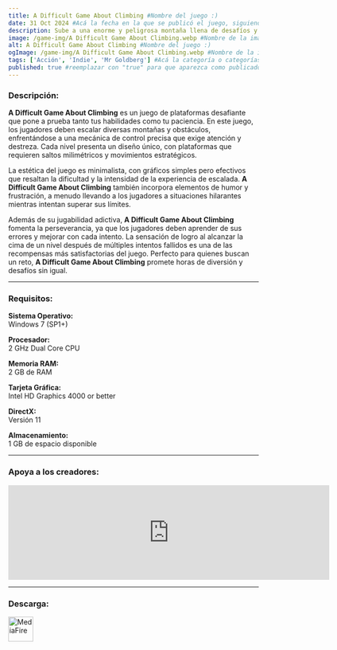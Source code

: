 ```yaml
---
title: A Difficult Game About Climbing #Nombre del juego :)
date: 31 Oct 2024 #Acá la fecha en la que se publicó el juego, siguiendo este formato: Dia "30", Mes "Oct", Año "2024" = como debe quedar: 30 Oct 2024
description: Sube a una enorme y peligrosa montaña llena de desafíos y sorpresas. Ten cuidado con las superficies resbaladizas mientras te diriges hacia la cima. ¡La gloria eterna y un regalo maravilloso esperan a todos los escaladores que logren llegar a la cima! #Acá una mini descripción del juego
image: /game-img/A Difficult Game About Climbing.webp #Nombre de la imagen, por lo general es exactamente el mismo nombre que el juego excluyendo lo ":" (Dos puntos)
alt: A Difficult Game About Climbing #Nombre del juego :)
ogImage: /game-img/A Difficult Game About Climbing.webp #Nombre de la imagen, por lo general es exactamente el mismo nombre que el juego excluyendo lo ":" (Dos puntos)
tags: ['Acción', 'Indie', 'Mr Goldberg'] #Acá la categoría o categorías del juego, si es más de una se coloca en este formato: ['Categoría1', 'Categoría2']
published: true #reemplazar con "true" para que aparezca como publicado
---
```


<!--En VSCode seleccionando una palabra, por ejemplo: "A Difficult Game About Climbing" y apretando Ctrl+F2 se seleccionan todas las palabras iguales-->

### Descripción:
**A Difficult Game About Climbing** es un juego de plataformas desafiante que pone a prueba tanto tus habilidades como tu paciencia. En este juego, los jugadores deben escalar diversas montañas y obstáculos, enfrentándose a una mecánica de control precisa que exige atención y destreza. Cada nivel presenta un diseño único, con plataformas que requieren saltos milimétricos y movimientos estratégicos.

La estética del juego es minimalista, con gráficos simples pero efectivos que resaltan la dificultad y la intensidad de la experiencia de escalada. **A Difficult Game About Climbing** también incorpora elementos de humor y frustración, a menudo llevando a los jugadores a situaciones hilarantes mientras intentan superar sus límites.

Además de su jugabilidad adictiva, **A Difficult Game About Climbing** fomenta la perseverancia, ya que los jugadores deben aprender de sus errores y mejorar con cada intento. La sensación de logro al alcanzar la cima de un nivel después de múltiples intentos fallidos es una de las recompensas más satisfactorias del juego. Perfecto para quienes buscan un reto, **A Difficult Game About Climbing** promete horas de diversión y desafíos sin igual.

<!--Prompt para Chat-GPT: Hazme una descripción para el juego "A Difficult Game About Climbing" y cada que menciones "A Difficult Game About Climbing" ponlo en negrita -->

---

### Requisitos:
**Sistema Operativo:**  
Windows 7 (SP1+)

**Procesador:**  
2 GHz Dual Core CPU

**Memoria RAM:**  
2 GB de RAM

**Tarjeta Gráfica:**  
Intel HD Graphics 4000 or better

**DirectX:**  
Versión 11

**Almacenamiento:**  
1 GB de espacio disponible

<!--Si falta o sobra un requisito se quita o se agrega manteniendo el mismo formato-->

---

### Apoya a los creadores:
<iframe src="https://store.steampowered.com/widget/2497920/" frameborder="0" width="646" height="190" style="background-color: transparent;"></iframe>

<!--Reemplazar los numeros (AppID) del juego (en este caso 2497920) por el numero (AppID) correspondiente con el juego a publicar-->
<!--El AppID se encuentra en la URL del Juego en Steam-->

---

### Descarga:

[<img src="https://gist.github.com/cxmeel/0dbc95191f239b631c3874f4ccf114e2/raw/download.svg" alt="MediaFire" height="50" />](https://www.mediafire.com/file/rflrzho9arnwp4b/A_Difficult_Game_About_Climbing.zip/file)

<!-- # se debe reemplazar por el link de descarga-->

<!--MediaFire se debe reemplazar por el servicio donde está subido el juego-->
